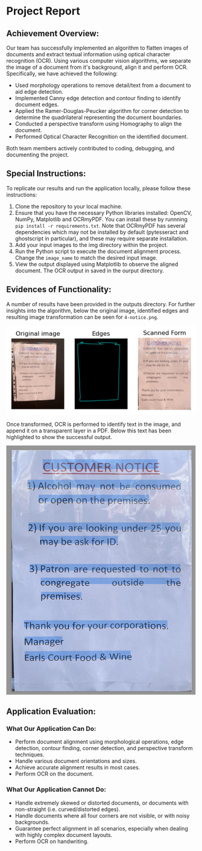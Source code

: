 # Project Report

## Achievement Overview:
Our team has successfully implemented an algorithm to flatten images of documents and extract textual information using optical character recognition (OCR). Using various computer vision algorithms, we separate the image of a document from it's background, align it and perform OCR. Specifically, we have achieved the following:

- Used morphology operations to remove detail/text from a document to aid edge detection.
- Implemented Canny edge detection and contour finding to identify document edges.
- Applied the Ramer-Douglas-Peucker algorithm for corner detection to determine the quadrilateral representing the document boundaries.
- Conducted a perspective transform using Homography to align the document.
- Performed Optical Character Recognition on the identified document.

Both team members actively contributed to coding, debugging, and documenting the project.

## Special Instructions:
To replicate our results and run the application locally, please follow these instructions:

1. Clone the repository to your local machine.
2. Ensure that you have the necessary Python libraries installed: OpenCV, NumPy, Matplotlib and OCRmyPDF. You can install these by runnning `pip install -r requirements.txt`. Note that OCRmyPDF has several dependencies which may not be installed by default (pytesseract and ghostscript in particular), and these may require separate installation.
3. Add your input images to the img directory within the project.
4. Run the Python script to execute the document alignment process. Change the `image_name` to match the desired input image.
5. View the output displayed using Matplotlib to observe the aligned document. The OCR output in saved in the ourput directory.

## Evidences of Functionality:

A number of results have been provided in the outputs directory. For further insights into the algorithm, below the original image, identified edges and resulting image transformation can be seen for `4-notice.png`.

![Result](src/Result.png)

Once transformed, OCR is performed to identify text in the image, and append it on a transparent layer in a PDF. Below this text has been highlighted to show the successful output.

![OCR Output](src/OCR_result.png)

## Application Evaluation:
### What Our Application Can Do:
- Perform document alignment using morphological operations, edge detection, contour finding, corner detection, and perspective transform techniques.
- Handle various document orientations and sizes.
- Achieve accurate alignment results in most cases.
- Perform OCR on the document.

### What Our Application Cannot Do:
- Handle extremely skewed or distorted documents, or documents with non-straight (i.e. curved/distorted edges).
- Handle documents where all four corners are not visible, or with noisy backgrounds.
- Guarantee perfect alignment in all scenarios, especially when dealing with highly complex document layouts.
- Perform OCR on handwriting.
